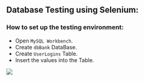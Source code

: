 ## Database Testing using Selenium:

### How to set up the testing environment:
- Open `MySQL Workbench`.
- Create `dbBank` DataBase.
- Create `UserLogins` Table.
- Insert the values into the Table.
<img src='/img1.png'>